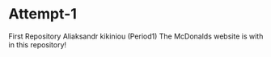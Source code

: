 # Attempt-1
First Repository
Aliaksandr kikiniou (Period1)
The McDonalds website is with in this repository!
